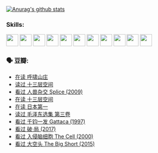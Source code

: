 
[![Anurag's github stats](https://github-readme-stats.vercel.app/api?username=w940853815)](https://github.com/anuraghazra/github-readme-stats)

### Skills:

<code><img height="32" src="https://cdn.jsdelivr.net/npm/simple-icons@v5/icons/python.svg"></code>
<code><img height="32" src="https://cdn.jsdelivr.net/npm/simple-icons@v5/icons/javascript.svg"></code>
<code><img height="32" src="https://cdn.jsdelivr.net/npm/simple-icons@v5/icons/django.svg"></code>
<code><img height="32" src="https://cdn.jsdelivr.net/npm/simple-icons@v5/icons/flask.svg"></code>
<code><img height="32" src="https://cdn.jsdelivr.net/npm/simple-icons@v5/icons/vuetify.svg"></code>
<code><img height="32" src="https://cdn.jsdelivr.net/npm/simple-icons@v5/icons/git.svg"></code>
<code><img height="32" src="https://cdn.jsdelivr.net/npm/simple-icons@v5/icons/docker.svg"></code>
<code><img height="32" src="https://cdn.jsdelivr.net/npm/simple-icons@v5/icons/postgresql.svg"></code>
<code><img height="32" src="https://cdn.jsdelivr.net/npm/simple-icons@v5/icons/elasticsearch.svg"></code>
<code><img height="32" src="https://cdn.jsdelivr.net/npm/simple-icons@v5/icons/macos.svg"></code>
<code><img height="32" src="https://cdn.jsdelivr.net/npm/simple-icons@v5/icons/linux.svg"></code>

### 🗣 豆瓣:

<!-- DOUBAN-ACTIVITIES:START -->
- [在读 呼啸山庄](https://www.douban.com/people/136069238/status/3701626992/?_i=41032159)
- [读过 十三层空间](https://www.douban.com/people/136069238/status/3700755247/?_i=41032160)
- [看过 人兽杂交 Splice‎ (2009)](https://www.douban.com/people/136069238/status/3700243036/?_i=41032160)
- [在读 十三层空间](https://www.douban.com/people/136069238/status/3695060207/?_i=41032160)
- [在读 日本第一](https://www.douban.com/people/136069238/status/3694074189/?_i=41032160)
- [读过 毛泽东选集 第三卷](https://www.douban.com/people/136069238/status/3693765677/?_i=41032160)
- [看过 千钧一发 Gattaca‎ (1997)](https://www.douban.com/people/136069238/status/3693596409/?_i=41032160)
- [看过 破·局‎ (2017)](https://www.douban.com/people/136069238/status/3692455583/?_i=41032160)
- [看过 入侵脑细胞 The Cell‎ (2000)](https://www.douban.com/people/136069238/status/3685689445/?_i=41032160)
- [看过 大空头 The Big Short‎ (2015)](https://www.douban.com/people/136069238/status/3684552601/?_i=41032160)
<!-- DOUBAN-ACTIVITIES:END -->
<!--
**w940853815/w940853815** is a ✨ _special_ ✨ repository because its `README.md` (this file) appears on your GitHub profile.

Here are some ideas to get you started:

- 🔭 I’m currently working on ...
- 🌱 I’m currently learning ...
- 👯 I’m looking to collaborate on ...
- 🤔 I’m looking for help with ...
- 💬 Ask me about ...
- 📫 How to reach me: ...
- 😄 Pronouns: ...
- ⚡ Fun fact: ...
-->
